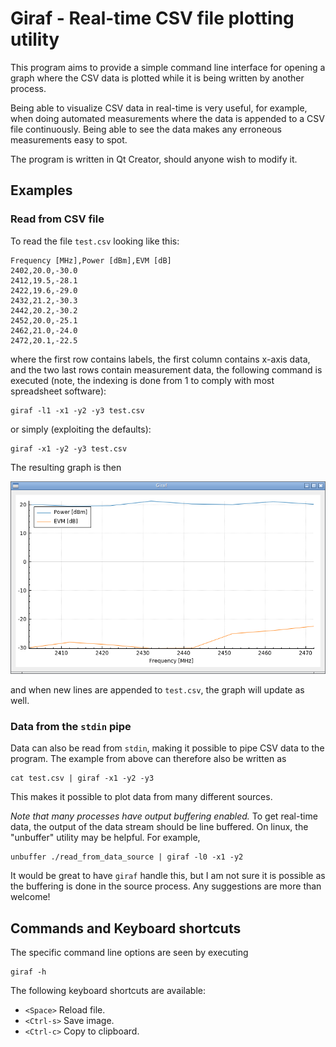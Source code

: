 # Giraf - Real-time CSV file plotting utility

This program aims to provide a simple command line interface for opening a graph where the CSV data is plotted while it is being written by another process. 

Being able to visualize CSV data in real-time is very useful, for example, when doing automated measurements where the data is appended to a CSV file continuously. Being able to see the data makes any erroneous measurements easy to spot.

The program is written in Qt Creator, should anyone wish to modify it.

## Examples

### Read from CSV file

To read the file `test.csv` looking like this:

    Frequency [MHz],Power [dBm],EVM [dB]
    2402,20.0,-30.0
    2412,19.5,-28.1
    2422,19.6,-29.0
    2432,21.2,-30.3
    2442,20.2,-30.2
    2452,20.0,-25.1
    2462,21.0,-24.0
    2472,20.1,-22.5

where the first row contains labels, the first column contains x-axis data, and the two last rows contain measurement data, the following command is executed (note, the indexing is done from 1 to comply with most spreadsheet software):

    giraf -l1 -x1 -y2 -y3 test.csv

or simply (exploiting the defaults):

    giraf -x1 -y2 -y3 test.csv

The resulting graph is then

![Screenshot 001](img/screenshot_001.png)

and when new lines are appended to `test.csv`, the graph will update as well.


### Data from the `stdin` pipe

Data can also be read from `stdin`, making it possible to pipe CSV data to the program. The example from above can therefore also be written as

    cat test.csv | giraf -x1 -y2 -y3

This makes it possible to plot data from many different sources.

_Note that many processes have output buffering enabled._ To get real-time data, the output of the data stream should be line buffered. On linux, the "unbuffer" utility may be helpful. For example,

    unbuffer ./read_from_data_source | giraf -l0 -x1 -y2

It would be great to have `giraf` handle this, but I am not sure it is possible as the buffering is done in the source process. Any suggestions are more than welcome!


## Commands and Keyboard shortcuts

The specific command line options are seen by executing

    giraf -h

The following keyboard shortcuts are available:

- `<Space>` Reload file.
- `<Ctrl-s>` Save image.
- `<Ctrl-c>` Copy to clipboard.


